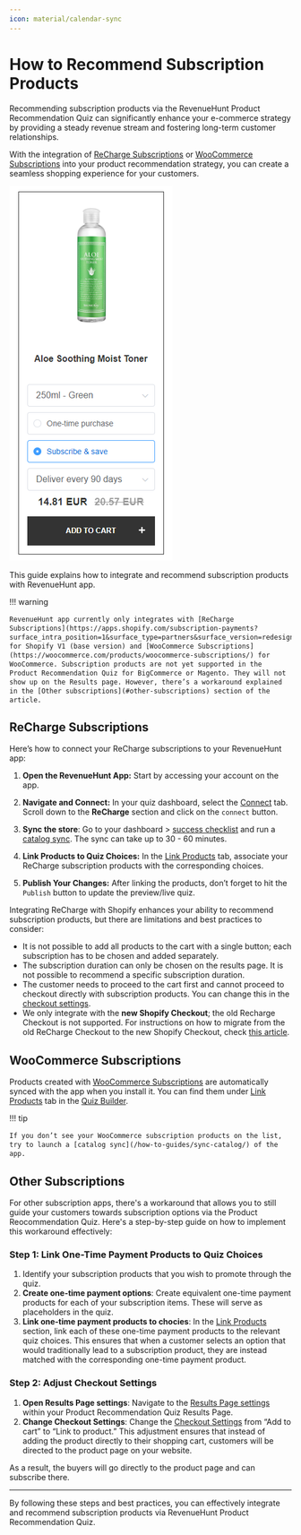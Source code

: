 ```yaml
---
icon: material/calendar-sync
---
```


# How to Recommend Subscription Products

Recommending subscription products via the RevenueHunt Product Recommendation Quiz can significantly enhance your e-commerce strategy by providing a steady revenue stream and fostering long-term customer relationships. 

With the integration of [ReCharge Subscriptions](https://apps.shopify.com/subscription-payments?surface_intra_position=1&surface_type=partners&surface_version=redesign) or [WooCommerce Subscriptions](https://woocommerce.com/products/woocommerce-subscriptions/) into your product recommendation strategy, you can create a seamless shopping experience for your customers. 

![how to recommend subscription products sample product](/images/how_to_recommend_subscription_products_sample_product.png)

This guide explains how to integrate and recommend subscription products with RevenueHunt app.

!!! warning

    RevenueHunt app currently only integrates with [ReCharge Subscriptions](https://apps.shopify.com/subscription-payments?surface_intra_position=1&surface_type=partners&surface_version=redesign) for Shopify V1 (base version) and [WooCommerce Subscriptions](https://woocommerce.com/products/woocommerce-subscriptions/) for WooCommerce. Subscription products are not yet supported in the Product Recommendation Quiz for BigCommerce or Magento. They will not show up on the Results page. However, there’s a workaround explained in the [Other subscriptions](#other-subscriptions) section of the article.

## ReCharge Subscriptions

Here’s how to connect your ReCharge subscriptions to your RevenueHunt app:

1. **Open the RevenueHunt App:** Start by accessing your account on the app.
   
2. **Navigate and Connect:** In your quiz dashboard, select the [Connect](/reference/quiz-builder/connect-integrations/) tab. Scroll down to the **ReCharge** section and click on the `connect` button.

3. **Sync the store**: Go to your dashboard > [success checklist](/reference/dashboard/#success-checklist) and run a [catalog sync](/how-to-guides/sync-catalog/). The sync can take up to 30 - 60 minutes.

4. **Link Products to Quiz Choices:** In the [Link Products](/reference/quiz-builder/link-products/) tab, associate your ReCharge subscription products with the corresponding choices. 

5. **Publish Your Changes:** After linking the products, don’t forget to hit the `Publish` button to update the preview/live quiz.

Integrating ReCharge with Shopify enhances your ability to recommend subscription products, but there are limitations and best practices to consider:

- It is not possible to add all products to the cart with a single button; each subscription has to be chosen and added separately.
- The subscription duration can only be chosen on the results page. It is not possible to recommend a specific subscription duration.
- The customer needs to proceed to the cart first and cannot proceed to checkout directly with subscription products. You can change this in the [checkout settings](/how-to-guides/change-checkout-settings/).
- We only integrate with the **new Shopify Checkout**; the old Recharge Checkout is not supported. For instructions on how to migrate from the old ReCharge Checkout to the new Shopify Checkout, check [this article](https://support.rechargepayments.com/hc/en-us/articles/4403505928599).

## WooCommerce Subscriptions

Products created with [WooCommerce Subscriptions](https://woocommerce.com/products/woocommerce-subscriptions/) are automatically synced with the app when you install it. You can find them under [Link Products](/reference/quiz-builder/link-products/) tab in the [Quiz Builder](/reference/quiz-builder/).

!!! tip

    If you don’t see your WooCommerce subscription products on the list, try to launch a [catalog sync](/how-to-guides/sync-catalog/) of the app.

## Other Subscriptions

For other subscription apps, there's a workaround that allows you to still guide your customers towards subscription options via the Product Reocommendation Quiz. Here's a step-by-step guide on how to implement this workaround effectively:

### Step 1: Link One-Time Payment Products to Quiz Choices
1. Identify your subscription products that you wish to promote through the quiz.
2. **Create one-time payment options**: Create equivalent one-time payment products for each of your subscription items. These will serve as placeholders in the quiz.
3. **Link one-time payment products to chocies**: In the [Link Products](/reference/quiz-builder/link-products/) section, link each of these one-time payment products to the relevant quiz choices. This ensures that when a customer selects an option that would traditionally lead to a subscription product, they are instead matched with the corresponding one-time payment product.

### Step 2: Adjust Checkout Settings
1. **Open Results Page settings**: Navigate to the [Results Page settings](/reference/quiz-builder/results-page/) within your Product Recommendation Quiz Results Page.
2. **Change Checkout Settings**: Change the [Checkout Settings](/how-to-guides/change-checkout-settings/) from “Add to cart” to “Link to product.” This adjustment ensures that instead of adding the product directly to their shopping cart, customers will be directed to the product page on your website.

As a result, the buyers will go directly to the product page and can subscribe there.

---

By following these steps and best practices, you can effectively integrate and recommend subscription products via RevenueHunt Product Recommendation Quiz.

